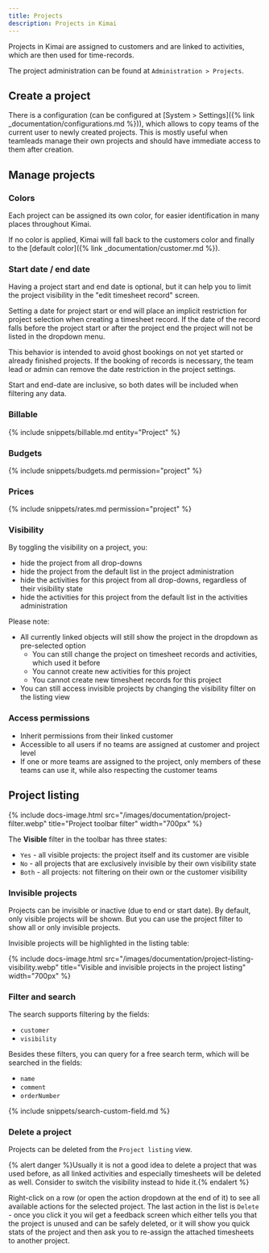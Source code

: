 ```yaml
---
title: Projects
description: Projects in Kimai
---
```


Projects in Kimai are assigned to customers and are linked to activities, which are then used for time-records.

The project administration can be found at `Administration > Projects`.

## Create a project

There is a configuration (can be configured at [System > Settings]({% link _documentation/configurations.md %})), which allows to copy teams of the current user to newly created projects. 
This is mostly useful when teamleads manage their own projects and should have immediate access to them after creation.

## Manage projects

### Colors

Each project can be assigned its own color, for easier identification in many places throughout Kimai.

If no color is applied, Kimai will fall back to the customers color and finally to the [default color]({% link _documentation/customer.md %}). 

### Start date / end date 

Having a project start and end date is optional, but it can help you to limit the project visibility in the "edit timesheet record" screen.

Setting a date for project start or end will place an implicit restriction for project selection when creating a timesheet record. 
If the date of the record falls before the project start or after the project end the project will not be listed in the dropdown menu. 

This behavior is intended to avoid ghost bookings on not yet started or already finished projects. 
If the booking of records is necessary, the team lead or admin can remove the date restriction in the project settings.

Start and end-date are inclusive, so both dates will be included when filtering any data.

### Billable

{% include snippets/billable.md entity="Project" %} 

### Budgets

{% include snippets/budgets.md permission="project" %} 

### Prices

{% include snippets/rates.md permission="project" %}

### Visibility

By toggling the visibility on a project, you:
- hide the project from all drop-downs
- hide the project from the default list in the project administration
- hide the activities for this project from all drop-downs, regardless of their visibility state
- hide the activities for this project from the default list in the activities administration

Please note:
- All currently linked objects will still show the project in the dropdown as pre-selected option
  - You can still change the project on timesheet records and activities, which used it before
  - You cannot create new activities for this project
  - You cannot create new timesheet records for this project 
- You can still access invisible projects by changing the visibility filter on the listing view

### Access permissions

- Inherit permissions from their linked customer
- Accessible to all users if no teams are assigned at customer and project level
- If one or more teams are assigned to the project, only members of these teams can use it, while also respecting the customer teams

## Project listing

{% include docs-image.html src="/images/documentation/project-filter.webp" title="Project toolbar filter" width="700px" %}

The **Visible** filter in the toolbar has three states:
- `Yes` - all visible projects: the project itself and its customer are visible
- `No` - all projects that are exclusively invisible by their own visibility state
- `Both` - all projects: not filtering on their own or the customer visibility

### Invisible projects

Projects can be invisible or inactive (due to end or start date). By default, only visible projects will be shown.
But you can use the project filter to show all or only invisible projects.

Invisible projects will be highlighted in the listing table:

{% include docs-image.html src="/images/documentation/project-listing-visibility.webp" title="Visible and invisible projects in the project listing" width="700px" %}

### Filter and search 

The search supports filtering by the fields:
- `customer`
- `visibility`

Besides these filters, you can query for a free search term, which will be searched in the fields:
- `name`
- `comment`
- `orderNumber`

{% include snippets/search-custom-field.md %}

### Delete a project

Projects can be deleted from the `Project listing` view.

{% alert danger %}Usually it is not a good idea to delete a project that was used before, as all linked activities and especially timesheets will be deleted as well. Consider to switch the visibility instead to hide it.{% endalert %}

Right-click on a row (or open the action dropdown at the end of it) to see all available actions for the selected project.
The last action in the list is `Delete` - once you click it you wil get a feedback screen which either tells you that the
project is unused and can be safely deleted, or it will show you quick stats of the project and then ask you to re-assign
the attached timesheets to another project.  
